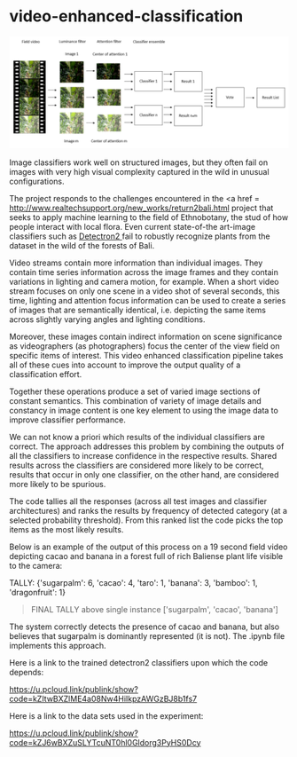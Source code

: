 # video-enhanced-classification

![alt text](https://github.com/realtechsupport/video-enhanced-classification/blob/main/video-enhanced-CNN.png?raw=true)

Image classifiers work well on structured images, but they often fail on images with very high visual complexity captured in the wild in unusual configurations.

The project responds to the challenges encountered in the <a href = http://www.realtechsupport.org/new_works/return2bali.html</a> project that seeks to apply machine learning to the field of Ethnobotany, the stud of how people interact with local flora. Even current state-of-the art-image classifiers such as <a href = "https://github.com/facebookresearch/detectron2"> Detectron2 </a> fail to robustly recognize plants from the dataset in the wild of the forests of Bali.

Video streams contain more information than individual images. They contain time series information across the image frames and they contain variations in 
lighting and camera motion, for example. When a short video stream focuses on only one scene in a video shot of several seconds, this time, lighting and 
attention focus information can be used to create a series of images that are semantically identical, i.e. depicting the same items
across slightly varying angles and lighting conditions. 

Moreover, these images contain indirect information on scene significance as videographers (as photographers) focus the center of the view field on specific 
items of interest. This video enhanced classification pipeline takes all of these cues into account to improve the output quality of a classification effort.

Together these operations produce a set of varied image sections of constant semantics. This combination of variety of image details and constancy in image content is one key element to using the image data to improve classifier performance.

We can not know a priori which results of the individual classifiers are correct. The approach addresses this problem by combining the outputs of all the classifiers to increase confidence in the respective results. Shared results across the classifiers are considered more likely to be correct, results that occur in only one classifier, on the other hand, are considered more likely to be spurious.

The code tallies all the responses (across all test images and classifier architectures) and ranks the results by frequency of detected category 
(at a selected probability threshold). From this ranked list the code picks the top items as the most likely results. 

Below is an example of the output of  this process on a 19 second field video depicting cacao and banana in a forest full of rich Baliense plant life visible to the camera:

TALLY:  {'sugarpalm': 6, 'cacao': 4, 'taro': 1, 'banana': 3, 'bamboo': 1, 'dragonfruit': 1}
 > FINAL TALLY above single instance  ['sugarpalm', 'cacao', 'banana']

The system correctly detects the presence of cacao and banana, but also believes that sugarpalm is dominantly represented (it is not). 
The .ipynb file implements this approach. 

Here is a link to the trained detectron2 classifiers upon which the code depends:

https://u.pcloud.link/publink/show?code=kZItwBXZlME4a08Nw4HiIkpzAWGzBJ8b1fs7

Here is a link to the data sets used in the experiment:

https://u.pcloud.link/publink/show?code=kZJ6wBXZuSLYTcuNT0hl0Gldorg3PyHS0Dcy

